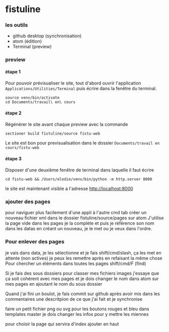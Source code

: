 fistuline
=========


### les outils

- github desktop (synchronisation)
- atom (édition)
- Terminal (preview)


### preview

#### étape 1

Pour pouvoir prévisualiser le site, tout d'abord ouvrir l'application ```Applications/Utilities/Terminal``` puis écrire dans la fenêtre du terminal.

```
source venv/bin/activate
cd Documents/travail\ en\ cours
```

#### étape 2

Régénérer le site avant chaque preview avec la commande
```
sectioner build fistuline/source fistu-web
```


Le site est bon pour previsualisation dans le dossier ```Documents/travail en cours/fistu-web```

#### étape 3

Disposer d'une deuxième fenêtre de terminal dans laquelle il faut écrire

```
cd fistu-web && /Users/elodie/venv/bin/python -m http.server 8000
```

le site est maintenant visible a l'adresse [http://localhost:8000](http://localhost:8000)

### ajouter des pages
pour naviguer plus facilement d'une appli à l'autre cmd tab
créer un nouveau fichier xml dans le dossier fistuline/source/pages sur atom
J'utilise la page vide dans les pages je la complète et puis je référence son nom dans les datas en créant un nouveau, je le met ou je veux dans l'ordre.
### Pour enlever des pages
je vais dans data, je les sélectionne et je fais shift/cmd/slash, ça les met en attente (non actives) je peux les remettre après en refaisant la même chose
Pour chercher un éléments dans toutes les pages shift/cmd/F (find)



Si je fais des sous dossiers pour classer mes fichiers images j'essaye que ça soit cohérent avec mes pages et je dois changer le nom dans atom sur mes pages en ajoutant le nom du sous dossier <gallery root="images/ici">

Quand j'ai fini un boulot, je fais commit sur github après avoir mis dans les commentaires une descritpion de ce que j'ai fait et je synchronise

faire un petit fichier png ou svg pour les boutons rouges et bleu
dans templates master je dois changer les infos pour y mettre les miennes

pour choisir la page qui servira d'index ajouter en haut <page slug="index">
